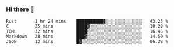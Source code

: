 ### Hi there 👋

<!--
**WShiBin/WShiBin** is a ✨ _special_ ✨ repository because its `README.md` (this file) appears on your GitHub profile.

Here are some ideas to get you started:

- 🔭 I’m currently working on ...
- 🌱 I’m currently learning ...
- 👯 I’m looking to collaborate on ...
- 🤔 I’m looking for help with ...
- 💬 Ask me about ...
- 📫 How to reach me: ...
- 😄 Pronouns: ...
- ⚡ Fun fact: ...
-->

<!--START_SECTION:waka-->
```text
Rust       1 hr 24 mins    ██████████▓░░░░░░░░░░░░░░   43.23 % 
C          35 mins         ████▓░░░░░░░░░░░░░░░░░░░░   18.28 % 
TOML       32 mins         ████░░░░░░░░░░░░░░░░░░░░░   16.46 % 
Markdown   28 mins         ███▓░░░░░░░░░░░░░░░░░░░░░   14.50 % 
JSON       12 mins         █▓░░░░░░░░░░░░░░░░░░░░░░░   06.38 % 
```
<!--END_SECTION:waka-->
